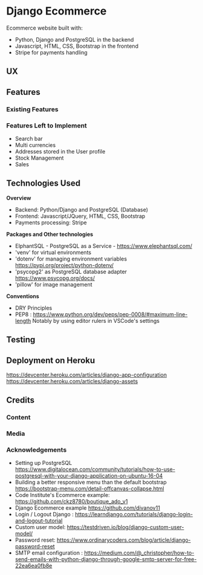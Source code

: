 # Django Ecommerce

Ecommerce website built with: 
* Python, Django and PostgreSQL in the backend
* Javascript, HTML, CSS, Bootstrap in the frontend
* Stripe for payments handling
 
## UX

## Features

### Existing Features

### Features Left to Implement
* Search bar
* Multi currencies
* Addresses stored in the User profile
* Stock Management
* Sales

## Technologies Used

**Overview**
* Backend: Python/Django and PostgreSQL (Database)
* Frontend: Javascript/JQuery, HTML, CSS, Bootstrap
* Payments processing: Stripe

**Packages and Other technologies**
* ElphantSQL - PostgreSQL as a Service - https://www.elephantsql.com/ 
* 'venv' for virtual environments
* 'dotenv' for managing environment variables https://pypi.org/project/python-dotenv/ 
* 'psycopg2' as PostgreSQL database adapter https://www.psycopg.org/docs/
* 'pillow' for image management

**Conventions**
* DRY Principles
* PEP8 : https://www.python.org/dev/peps/pep-0008/#maximum-line-length
Notably by using editor rulers in VSCode's settings
## Testing

## Deployment on Heroku

https://devcenter.heroku.com/articles/django-app-configuration
https://devcenter.heroku.com/articles/django-assets


## Credits

### Content

### Media

### Acknowledgements

* Setting up PostgreSQL https://www.digitalocean.com/community/tutorials/how-to-use-postgresql-with-your-django-application-on-ubuntu-16-04
* Building a better responsive menu than the default bootstrap https://bootstrap-menu.com/detail-offcanvas-collapse.html
* Code Institute's Ecommerce example: https://github.com/ckz8780/boutique_ado_v1   
* Django Ecommerce example https://github.com/divanov11
* Login / Logout Django : https://learndjango.com/tutorials/django-login-and-logout-tutorial
* Custom user model: https://testdriven.io/blog/django-custom-user-model/
* Password reset: https://www.ordinarycoders.com/blog/article/django-password-reset
* SMTP email configuration : https://medium.com/@_christopher/how-to-send-emails-with-python-django-through-google-smtp-server-for-free-22ea6ea0fb8e

